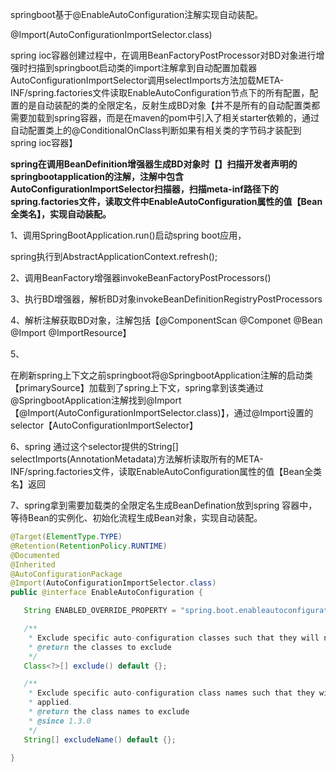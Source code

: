 springboot基于@EnableAutoConfiguration注解实现自动装配。

@Import(AutoConfigurationImportSelector.class)

spring ioc容器创建过程中，在调用BeanFactoryPostProcessor对BD对象进行增强时扫描到springboot启动类的import注解拿到自动配置加载器AutoConfigurationImportSelector调用selectImports方法加载META-INF/spring.factories文件读取EnableAutoConfiguration节点下的所有配置，配置的是自动装配的类的全限定名，反射生成BD对象【并不是所有的自动配置类都需要加载到spring容器，而是在maven的pom中引入了相关starter依赖的，通过自动配置类上的@ConditionalOnClass判断如果有相关类的字节码才装配到spring ioc容器】





**spring在调用BeanDefinition增强器生成BD对象时【】扫描开发者声明的springbootapplication的注解，注解中包含AutoConfigurationImportSelector扫描器，扫描meta-inf路径下的spring.factories文件，读取文件中EnableAutoConfiguration属性的值【Bean全类名】，实现自动装配。**



1、调用SpringBootApplication.run()启动spring boot应用，

spring执行到AbstractApplicationContext.refresh();

2、调用BeanFactory增强器invokeBeanFactoryPostProcessors()

3、执行BD增强器，解析BD对象invokeBeanDefinitionRegistryPostProcessors

4、解析注解获取BD对象，注解包括【@ComponentScan @Componet @Bean @Import @ImportResource】

5、

在刷新spring上下文之前springboot将@SpringbootApplication注解的启动类【primarySource】加载到了spring上下文，spring拿到该类通过@SpringbootApplication注解找到@Import【@Import(AutoConfigurationImportSelector.class)】，通过@Import设置的selector【AutoConfigurationImportSelector】

6、spring 通过这个selector提供的String[] selectImports(AnnotationMetadata)方法解析读取所有的META-INF/spring.factories文件，读取EnableAutoConfiguration属性的值【Bean全类名】返回

7、spring拿到需要加载类的全限定名生成BeanDefination放到spring 容器中，等待Bean的实例化、初始化流程生成Bean对象，实现自动装配。



```java
@Target(ElementType.TYPE)
@Retention(RetentionPolicy.RUNTIME)
@Documented
@Inherited
@AutoConfigurationPackage
@Import(AutoConfigurationImportSelector.class)
public @interface EnableAutoConfiguration {

   String ENABLED_OVERRIDE_PROPERTY = "spring.boot.enableautoconfiguration";

   /**
    * Exclude specific auto-configuration classes such that they will never be applied.
    * @return the classes to exclude
    */
   Class<?>[] exclude() default {};

   /**
    * Exclude specific auto-configuration class names such that they will never be
    * applied.
    * @return the class names to exclude
    * @since 1.3.0
    */
   String[] excludeName() default {};

}
```